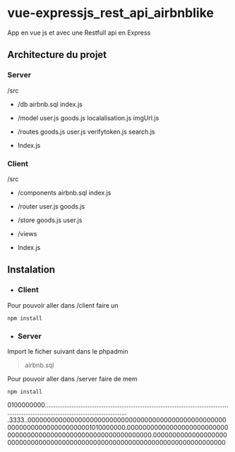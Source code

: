 # vue-expressjs_rest_api_airbnblike

App en vue js et avec une Restfull api en Express

## Architecture du projet 
### Server
/src

 - /db 
		 airbnb.sql 
		 index.js
		 
 - /model
		user.js
		goods.js
		localalisation.js
		imgUrl.js
 
 - /routes
		 goods.js
		 user.js
		 verifytoken.js
		 search.js
 - Index.js

### Client
/src

 - /components
		 airbnb.sql 
		 index.js
		 
 - /router
		user.js
		goods.js
		
 
 - /store
		 goods.js
		 user.js
		 
 - /views
 
 - Index.js

## Instalation

 - ### Client

Pour pouvoir aller dans /client faire un

	npm install

 - ### Server
Import le ficher suivant dans le phpadmin
> airbnb.sql 

Pour pouvoir aller dans /server faire de mem

	npm install
0100000000..........................................................................................................................................................................
.3333..0000000000000000000000000000000000000000000000000000000000000000000000001010000000.000000000000000000000000000000000000000000000000000000000000000.000000000000000000000000000000000000000000000000000000000000000000000000000
  

<!--stackedit_data:
eyJoaXN0b3J5IjpbMTE0OTQwOTU1MSwxOTU0NTY3NTY3LC03Nj
Y3Njg2NzQsMTIwNjk2MjczMiwtODM2NzUxNTg3LDkxMDUyNzk1
OCwtNjA3OTMwMzQyLC0xOTc4NjUyMjQ3LC0zMzI0NTUzNjNdfQ
==
-->